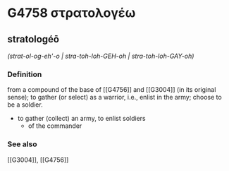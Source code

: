 # G4758 στρατολογέω

## stratologéō

_(strat-ol-og-eh'-o | stra-toh-loh-GEH-oh | stra-toh-loh-GAY-oh)_

### Definition

from a compound of the base of [[G4756]] and [[G3004]] (in its original sense); to gather (or select) as a warrior, i.e., enlist in the army; choose to be a soldier.

- to gather (collect) an army, to enlist soldiers
  - of the commander

### See also

[[G3004]], [[G4756]]

